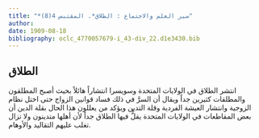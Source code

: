 ```yaml
---
title: "*سير العلم والاجتماع : الطلاق*. المقتبس 4(8)"
author: 
date: 1909-08-18
bibliography: oclc_4770057679-i_43-div_22.d1e3430.bib
---
```




##  الطلاق 


 انتشر الطلاق في الولايات المتحدة وسويسرا انتشاراً هائلاً بحيث أصبح المطلقون والمطلقات كثيرين جداً ويقال أن السرَّ في ذلك فساد قوانين الزواج حتى اختل نظام الزوجية وانتشار العيشة الفردية وقلة التدين ويؤكد من يعللون هذا الحال بقلة الدين أن   بعض المقاطعات في الولايات المتحدة يقلُّ فيها الطلاق جداً لأن أهلها متدينون ولا تزال تغلب عليهم التقاليد والأوهام. 
